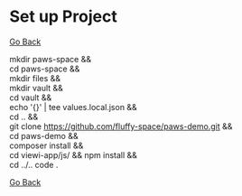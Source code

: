 # Set up Project 

[Go Back](./../README.md)


mkdir paws-space && \
cd paws-space && \
mkdir files && \
mkdir vault && \
cd vault && \
echo '{}' | tee values.local.json && \
cd .. && \
git clone https://github.com/fluffy-space/paws-demo.git && \
cd paws-demo && \
composer install && \
cd viewi-app/js/ && npm install && \
cd ../..
code .

[Go Back](./../README.md)